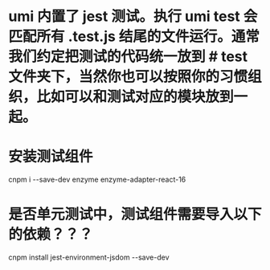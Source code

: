 # umi 内置了 jest 测试。执行 umi test 会匹配所有 .test.js 结尾的文件运行。通常我们约定把测试的代码统一放到 # test 文件夹下，当然你也可以按照你的习惯组织，比如可以和测试对应的模块放到一起。

# 安装测试组件
  cnpm i --save-dev enzyme enzyme-adapter-react-16

# 是否单元测试中，测试组件需要导入以下的依赖？？？
  cnpm install jest-environment-jsdom --save-dev